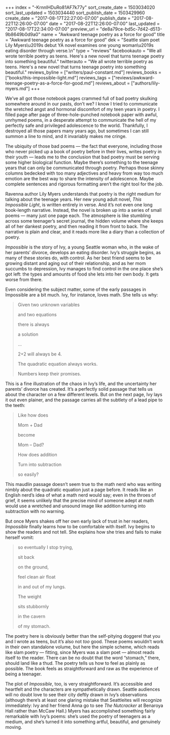 +++
index = "-KrnnlHDuRo81AF7k77y"
sort_create_date = 1503034020
sort_last_updated = 1503034440
sort_publish_date = 1503429960
create_date = "2017-08-17T22:27:00-07:00"
publish_date = "2017-08-22T12:26:00-07:00"
date = "2017-08-22T12:26:00-07:00"
last_updated = "2017-08-17T22:34:00-07:00"
preview_url = "de8a79ce-bd5c-7d42-d513-9b8649b0d9a0"
name = "Awkward teenage poetry as a force for good"
title = "Awkward teenage poetry as a force for good"
dek = "Seattle slam poet Lily Myers\u2019s debut YA novel examines one young woman\u2019s eating disorder through verse.\n"
type = "reviews"
facebookauto = "We all wrote terrible poetry as teens. Here's a new novel that turns teenage poetry into something beautiful."
twitterauto = "We all wrote terrible poetry as teens. Here's a new novel that turns teenage poetry into something beautiful."
reviews_byline = ["writers/paul-constant.md"]
reviews_books = ["books/this-impossible-light.md"]
reviews_tags = ["reviews/awkward-teenage-poetry-as-a-force-for-good.md"]
reviews_about = ["authors/lily-myers.md"]
+++

We’ve all got those notebook pages crammed full of bad poetry skulking somewhere around in our pasts, don’t we? I know I tried to communicate the wretched angst and hormonal discomfort of my teen years in poetry. I filled page after page of three-hole-punched notebook paper with awful, unrhymed poems, in a desperate attempt to communicate the hell of my perfectly safe and privileged adolescence to the world. Thankfully, I destroyed all those papers many years ago, but sometimes I can still summon a line to mind, and it invariably makes me cringe.

The ubiquity of those bad poems — the fact that everyone, including those who never picked up a book of poetry before in their lives, writes poetry in their youth — leads me to the conclusion that bad poetry must be serving some higher biological function. Maybe there’s something to the teenage years that can only be communicated through poetry. Perhaps those skinny columns bedecked with too many adjectives and heavy from way too much emotion are the best way to share the intensity of adolescence. Maybe complete sentences and rigorous formatting aren’t the right tool for the job.

Ravenna author Lily Myers understands that poetry is the right medium for talking about the teenage years. Her new young adult novel, *This Impossible Light*, is written entirely in verse. And it’s not even one long book-length narrative. Instead, the novel is broken up into a series of small poems — many just one page each. The atmosphere is like stumbling across some teenager’s secret journal, the hidden volume where she keeps all of her dankest poetry, and then reading it from front to back. The narrative is plain and clear, and it reads more like a diary than a collection of poetry.

*Impossible* is the story of Ivy, a young Seattle woman who, in the wake of her parents’ divorce, develops an eating disorder. Ivy’s struggle begins, as many of these stories do, with control. As her best friend seems to be growing distant and aging out of their relationship, and as her mom succumbs to depression, Ivy manages to find control in the one place she’s got left: the types and amounts of food she lets into her own body. It gets worse from there.

Even considering the subject matter, some of the early passages in Impossible are a bit much. Ivy, for instance, loves math. She tells us why:

<blockquote><p class="noindent">Given two unknown variables</p>
<p>            and two equations</p>
<p class="noindent">there is always</p>
<p class="noindent">a solution</p>
<p class="noindent">…</p>
<p class="noindent">2+2 will always be 4.</p>
<p class="noindent">The quadratic equation always works.</p>
<p class="noindent">Numbers keep their promises.</p></blockquote>

This is a fine illustration of the chaos in Ivy’s life, and the uncertainty her parents’ divorce has created. It’s a perfectly solid passage that tells us about the character on a few different levels. But on the next page, Ivy lays it out even plainer, and the passage carries all the subtlety of a lead pipe to the teeth:

<blockquote><p class="noindent">Like how does</p>
<p>	Mom + Dad</p>
<p>	become</p>
<p>	Mom – Dad?</p>
<p class="noindent">How does addition </p>
<p class="noindent">Turn into subtraction</p>
<p class="noindent">so easily?</p></blockquote>

This maudlin passage doesn’t seem true to the math nerd who was writing nimbly about the quadratic equation just a page before. It reads like an English nerd’s idea of what a math nerd would say; even in the throes of grief, it seems unlikely that the precise mind of someone adept at math would use a wretched and unsound image like addition turning into subtraction with no warning.

But once Myers shakes off her own early lack of trust in her readers, *Impossible* finally learns how to be comfortable with itself. Ivy begins to show the readers and not tell. She explains how she tries and fails to make herself vomit:

<blockquote><p class="noindent">so eventually I stop trying,</p>
<p class="noindent">sit back </p>
<p class="noindent">on the ground,</p>
<p class="noindent"></p>
<p class="noindent">feel clean air float</p>
<p class="noindent">in and out of my lungs.</p>
<p class="noindent"></p>
<p class="noindent">The weight </p>
<p class="noindent">sits stubbornly </p>
<p class="noindent">in the cavern </p>
<p class="noindent">of my stomach.</p></blockquote>

The poetry here is obviously better than the self-pitying doggerel that you and I wrote as teens, but it’s also not *too* good. These poems wouldn’t work in their own standalone volume, but here the simple scheme, which reads like slam poetry — fitting, since Myers was a slam poet — almost reads itself to the reader. There can be no doubt that the word “stomach,” there, should land like a thud. The poetry tells us how to feel as plainly as possible. The book feels as straightforward and raw as the experience of being a teenager.

The plot of *Impossible*, too, is very straightforward. It’s accessible and heartfelt and the characters are sympathetically drawn. Seattle audiences will no doubt love to see their city deftly drawn in Ivy’s observations (although there’s at least one glaring mistake that Seattleites will recognize immediately: Ivy and her friend Anna go to see *The Nutcracker* at Benaroya Hall rather than McCaw Hall.) Myers has accomplished something fairly remarkable with Ivy’s poems: she’s used the poetry of teenagers as a medium, and she’s turned it into something artful, beautiful, and genuinely moving. 

